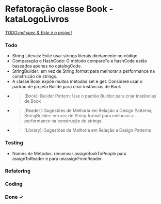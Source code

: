 # Refatoração classe Book - kataLogoLivros

<em>[TODO.md spec & Este é o project](https://bit.ly/3fCwKfM)</em>

### Todo

- String Literals: Evite usar strings literais diretamente no código  
- Comparação e HashCode: O método compareTo e hashCode estão baseados apenas no catalogCode.  
- StringBuilder: em vez de String.format para melhorar a performance na construção de strings.  
- A classe Book expõe muitos métodos set e get. Considere usar o padrão de projeto Builde para criar instâncias de Book  
- > [Book]: Builder Pattern:  Use o padrão Builder para criar instâncias de Book  
- > [Reader]: Sugestões de Melhoria em Relação a Design Patterns; StringBuilder: em vez de String.format para melhorar a performance na construção de strings.  
- > [Library]: Sugestões de Melhoria em Relação a Design Patterns  

### Testing

- Nomes de Métodos:  renomear assignBookToPeople para assignToReader  e para unassignFromReader  

### Refatoring


### Coding


### Done ✓



